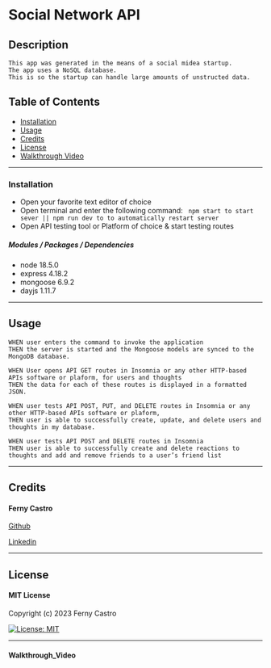 # Social Network API

## Description
```
This app was generated in the means of a social midea startup. 
The app uses a NoSQL database. 
This is so the startup can handle large amounts of unstructed data.
```

## Table of Contents

- [Installation](#installation)
- [Usage](#usage)
- [Credits](#credits)
- [License](#license)
- [Walkthrough Video](#walkthrough_video)

---
### Installation
- Open your favorite text editor of choice
- Open terminal and enter the following command:
   `` npm start to start sever || npm run dev to to automatically restart server``
- Open API testing tool or Platform of choice & start testing routes

##### **Modules / Packages / Dependencies**

- node 18.5.0
- express 4.18.2
- mongoose 6.9.2
- dayjs 1.11.7

---
## Usage
```
WHEN user enters the command to invoke the application
THEN the server is started and the Mongoose models are synced to the MongoDB database.

WHEN User opens API GET routes in Insomnia or any other HTTP-based APIs software or plaform, for users and thoughts
THEN the data for each of these routes is displayed in a formatted JSON.

WHEN user tests API POST, PUT, and DELETE routes in Insomnia or any other HTTP-based APIs software or plaform,
THEN user is able to successfully create, update, and delete users and thoughts in my database.

WHEN user tests API POST and DELETE routes in Insomnia
THEN user is able to successfully create and delete reactions to thoughts and add and remove friends to a user’s friend list
```

---
## Credits

#### Ferny Castro 

[Github](https://github.com/FernyCastro8)

[Linkedin]()


---
## License

#### MIT License

Copyright (c) 2023 Ferny Castro

[![License: MIT](https://img.shields.io/badge/License-MIT-yellow.svg)](https://opensource.org/licenses/MIT)

---

#### Walkthrough_Video

